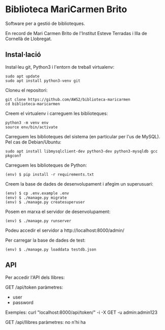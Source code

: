 # Biblioteca MariCarmen Brito

Software per a gestió de biblioteques.

En record de Mari Carmen Brito de l'Institut Esteve Terradas i Illa de Cornellà de Llobregat.

## Instal·lació

Instal·leu git, Python3 i l'entorn de treball virtualenv:

    sudo apt update
    sudo apt install python3-venv git

Cloneu el repositori:

    git clone https://github.com/AWS2/biblioteca-maricarmen
    cd biblioteca-maricarmen

Creem el virtualenv i carreguem les biblioteques:

    python3 -m venv env
    source env/bin/activate

Carreguem les biblioteques del sistema (en particular per l'us de MySQL). Pel cas de Debian/Ubuntu:

    sudo apt install libmysqlclient-dev python3-dev python3-mysqldb gcc pkgconf

Carreguem les biblioteques de Python:

    (env) $ pip install -r requirements.txt

Creem la base de dades de desenvolupament i afegim un superusuari:

    (env) $ cp .env.example .env
    (env) $ ./manage.py migrate
    (env) $ ./manage.py createsuperuser

Posem en marxa el servidor de desenvolupament:

    (env) $ ./manage.py runserver

Podeu accedir el servidor a http://localhost:8000/admin/

Per carregar la base de dades de test:

    (env) $ ./manage.py loaddata testdb.json

    
## API

Per accedir l'API dels llibres:

GET /api/token
paràmetres:
  * user
  * password

Exemples:
    curl "localhost:8000/api/token/" -i -X GET -u admin:admin123


GET /api/llibres
paràmetres: no n'hi ha

